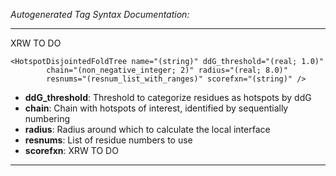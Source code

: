 _Autogenerated Tag Syntax Documentation:_

---
XRW TO DO

```
<HotspotDisjointedFoldTree name="(string)" ddG_threshold="(real; 1.0)"
        chain="(non_negative_integer; 2)" radius="(real; 8.0)"
        resnums="(resnum_list_with_ranges)" scorefxn="(string)" />
```

-   **ddG_threshold**: Threshold to categorize residues as hotspots by ddG
-   **chain**: Chain with hotspots of interest, identified by sequentially numbering
-   **radius**: Radius around which to calculate the local interface
-   **resnums**: List of residue numbers to use
-   **scorefxn**: XRW TO DO

---
